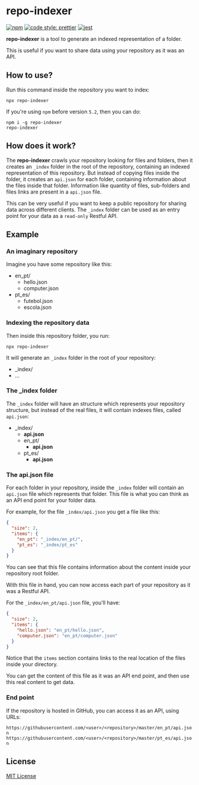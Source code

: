 # repo-indexer

[![npm](https://img.shields.io/npm/l/express.svg?style=flat-square)](https://opensource.org/licenses/MIT)
[![code style: prettier](https://img.shields.io/badge/code_style-prettier-ff69b4.svg?style=flat-square)](https://github.com/prettier/prettier)
[![jest](https://facebook.github.io/jest/img/jest-badge.svg)](https://github.com/facebook/jest)

**repo-indexer** is a tool to generate an indexed representation of a folder.

This is useful if you want to share data using your repository as it was an API.

## How to use?

Run this command inside the repository you want to index:

```shell
npx repo-indexer
```

If you're using `npm` before version `5.2`, then you can do:

```shell
npm i -g repo-indexer
repo-indexer
```

## How does it work?

The **repo-indexer** crawls your repository looking for files and folders, then it creates an `_index` folder in the root of the repository, containing an indexed representation of this repository. But instead of copying files inside the folder, it creates an `api.json` for each folder, containing information about the files inside that folder. Information like quantity of files, sub-folders and files links are present in a `api.json` file.

This can be very useful if you want to keep a public repository for sharing data across different clients. The `_index` folder can be used as an entry point for your data as a `read-only` Restful API.

## Example

### An imaginary repository

Imagine you have some repository like this:

+ en_pt/
  + hello.json
  + computer.json
+ pt_es/
  + futebol.json
  + escola.json

### Indexing the repository data

Then inside this repository folder, you run:

`npx repo-indexer`

It will generate an `_index` folder in the root of your repository:

+ _index/
+ ...

### The _index folder

The `_index` folder will have an structure which represents your repository structure, but instead of the real files, it will contain indexes files, called `api.json`:

+ _index/
  + **api.json**
  + en_pt/
    + **api.json**
  + pt_es/
    + **api.json**

### The api.json file

For each folder in your repository, inside the `_index` folder will contain an `api.json` file which represents that folder. This file is what you can think as an API end point for your folder data.

For example, for the file `_index/api.json` you get a file like this:

```json
{
  "size": 2,
  "items": {
    "en_pt": "_index/en_pt/",
    "pt_es": "_index/pt_es"
  }
}
```

You can see that this file contains information about the content inside your repository root folder.

With this file in hand, you can now access each part of your repository as it was a Restful API.

For the `_index/en_pt/api.json` file, you'll have:

```json
{
  "size": 2,
  "items": {
    "hello.json": "en_pt/hello.json",
    "computer.json": "en_pt/computer.json"
  }
}
```

Notice that the `items` section contains links to the real location of the files inside your directory.

You can get the content of this file as it was an API end point, and then use this real content to get data.

### End point

If the repository is hosted in GitHub, you can access it as an API, using URLs:

`https://githubusercontent.com/<user>/<repository>/master/en_pt/api.json`
`https://githubusercontent.com/<user>/<repository>/master/pt_es/api.json`

## License

[MIT License](https://opensource.org/licenses/MIT)
